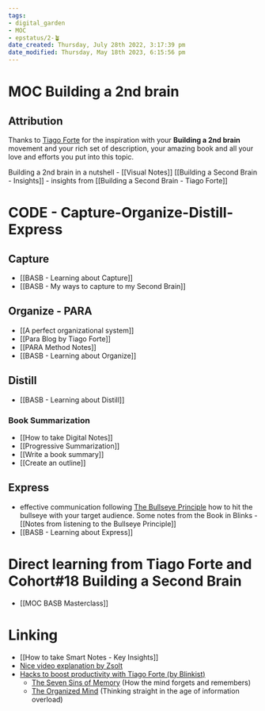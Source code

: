 ```yaml
---
tags: 
- digital_garden
- MOC
- epstatus/2-🪴
date_created: Thursday, July 28th 2022, 3:17:39 pm
date_modified: Thursday, May 18th 2023, 6:15:56 pm
---
```

# MOC Building a 2nd brain

## Attribution
Thanks to [Tiago Forte](https://fortelabs.co/) for the inspiration with your **Building a 2nd brain** movement and your rich set of description, your amazing book and all your love and efforts you put into this topic.


Building a 2nd brain in a nutshell - [[Visual Notes]] 
[[Building a Second Brain - Insights]] - insights from [[Building a Second Brain - Tiago Forte]]

# CODE - Capture-Organize-Distill-Express
## Capture
+ [[BASB - Learning about Capture]]
+ [[BASB  - My ways to capture to my Second Brain]]

## Organize - PARA
+ [[A perfect organizational system]]
+ [[Para Blog by Tiago Forte]]
+ [[PARA Method Notes]]
+ [[BASB - Learning about Organize]]


## Distill
+ [[BASB - Learning about Distill]]

### Book Summarization
+ [[How to take Digital Notes]]
+ [[Progressive Summarization]]
+ [[Write a book summary]]
+ [[Create an outline]]


## Express
+ effective communication following [The Bullseye Principle](https://www.blinkist.com/en/app/books/the-bullseye-principle-en) how to hit the bullseye with your target audience. Some notes from the Book in Blinks - [[Notes from listening to the Bullseye Principle]]
+ [[BASB - Learning about Express]]


# Direct learning from Tiago Forte and Cohort#18 Building a Second Brain
+ [[MOC BASB Masterclass]]

# Linking
+ [[How to take Smart Notes - Key Insights]]
+ [Nice video explanation by Zsolt](https://www.youtube.com/watch?v=3i4CiImIYYA)
+ [Hacks to boost productivity with Tiago Forte (by Blinkist)](https://www.blinkist.com/guides/hacks-to-boost-productivity-with-tiago-forte)
	+ [The Seven Sins of Memory](https://www.blinkist.com/en/app/books/the-seven-sins-of-memory-en) (How the mind forgets and remembers)
	+ [The Organized Mind](https://www.blinkist.com/en/app/books/the-organized-mind-en) (Thinking straight in the age of information overload)